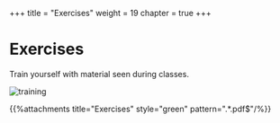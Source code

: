 +++
title = "Exercises"
weight = 19
chapter = true
+++

# Exercises

Train yourself with material seen during classes.

![training](https://media.giphy.com/media/1iTH1WIUjM0VATSw/giphy.gif)

{{%attachments title="Exercises" style="green"  pattern=".*\.pdf$"/%}}

